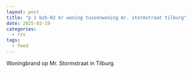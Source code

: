 ```yaml
---
layout: post
title: "p 1 bzb-02 br woning tussenwoning mr. stormstraat tilburg"
date: 2025-02-19
categories: 
  - rss
tags: 
  - feed
---
```


Woningbrand op Mr. Stormstraat in Tilburg
